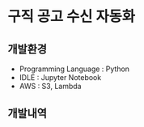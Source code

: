 # 구직 공고 수신 자동화
## 개발환경
- Programming Language : Python
- IDLE : Jupyter Notebook
- AWS : S3, Lambda
## 개발내역
